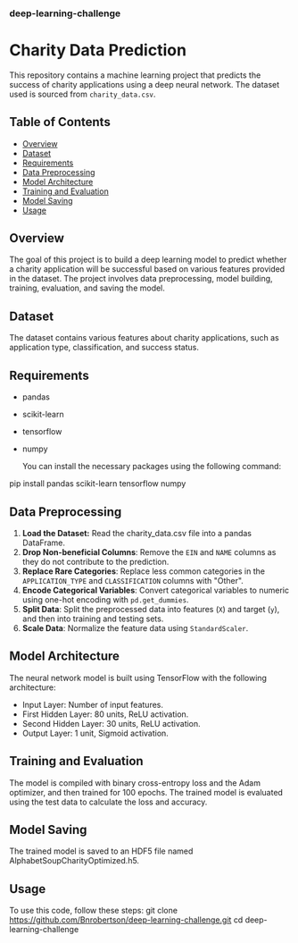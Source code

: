 ### deep-learning-challenge
# Charity Data Prediction

This repository contains a machine learning project that predicts the success of charity applications using a deep neural network. The dataset used is sourced from `charity_data.csv`.

## Table of Contents
- [Overview](#overview)
- [Dataset](#dataset)
- [Requirements](#requirements)
- [Data Preprocessing](#data-preprocessing)
- [Model Architecture](#model-architecture)
- [Training and Evaluation](#training-and-evaluation)
- [Model Saving](#model-saving)
- [Usage](#usage)


## Overview
The goal of this project is to build a deep learning model to predict whether a charity application will be successful based on various features provided in the dataset. The project involves data preprocessing, model building, training, evaluation, and saving the model.

## Dataset
The dataset contains various features about charity applications, such as application type, classification, and success status.

## Requirements
- pandas
- scikit-learn
- tensorflow
- numpy
  
  You can install the necessary packages using the following command:

pip install pandas scikit-learn tensorflow numpy

## Data Preprocessing
1. **Load the Dataset:** Read the charity_data.csv file into a pandas DataFrame.
2. **Drop Non-beneficial Columns**: Remove the `EIN` and `NAME` columns as they do not contribute to the prediction.
3. **Replace Rare Categories**: Replace less common categories in the `APPLICATION_TYPE` and `CLASSIFICATION` columns with "Other".
4. **Encode Categorical Variables**: Convert categorical variables to numeric using one-hot encoding with `pd.get_dummies`.
5. **Split Data**: Split the preprocessed data into features (`X`) and target (`y`), and then into training and testing sets.
6. **Scale Data**: Normalize the feature data using `StandardScaler`.

## Model Architecture
The neural network model is built using TensorFlow with the following architecture:

- Input Layer: Number of input features.
- First Hidden Layer: 80 units, ReLU activation.
- Second Hidden Layer: 30 units, ReLU activation.
- Output Layer: 1 unit, Sigmoid activation.
## Training and Evaluation
The model is compiled with binary cross-entropy loss and the Adam optimizer, and then trained for 100 epochs. The trained model is evaluated using the test data to calculate the loss and accuracy.

## Model Saving
The trained model is saved to an HDF5 file named AlphabetSoupCharityOptimized.h5.

## Usage
To use this code, follow these steps:
git clone https://github.com/Bnrobertson/deep-learning-challenge.git
cd deep-learning-challenge


